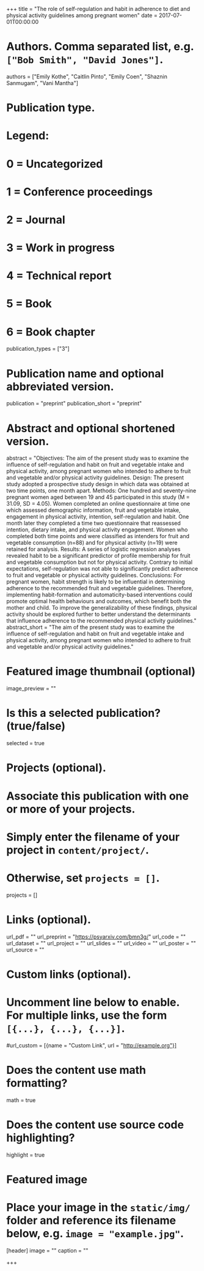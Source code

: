 +++
title = "The role of self-regulation and habit in adherence to diet and physical activity guidelines among pregnant women"
date = 2017-07-01T00:00:00

# Authors. Comma separated list, e.g. `["Bob Smith", "David Jones"]`.
authors = ["Emily Kothe", "Caitlin Pinto", "Emily Coen", "Shaznin Sanmugam", "Vani Mantha"]

# Publication type.
# Legend:
# 0 = Uncategorized
# 1 = Conference proceedings
# 2 = Journal
# 3 = Work in progress
# 4 = Technical report
# 5 = Book
# 6 = Book chapter
publication_types = ["3"]

# Publication name and optional abbreviated version.
publication = "preprint"
publication_short = "preprint"

# Abstract and optional shortened version.
abstract = "Objectives: The aim of the present study was to examine the influence of self-regulation and habit on fruit and vegetable intake and physical activity, among pregnant women who intended to adhere to fruit and vegetable and/or physical activity guidelines. Design: The present study adopted a prospective study design in which data was obtained at two time points, one month apart. Methods: One hundred and seventy-nine pregnant women aged between 19 and 45 participated in this study (M = 31.09, SD = 4.05). Women completed an online questionnaire at time one which assessed demographic information, fruit and vegetable intake, engagement in physical activity, intention, self-regulation and habit. One month later they completed a time two questionnaire that reassessed intention, dietary intake, and physical activity engagement. Women who completed both time points and were classified as intenders for fruit and vegetable consumption (n=88) and for physical activity (n=19) were retained for analysis. Results: A series of logistic regression analyses revealed habit to be a significant predictor of profile membership for fruit and vegetable consumption but not for physical activity. Contrary to initial expectations, self-regulation was not able to significantly predict adherence to fruit and vegetable or physical activity guidelines. Conclusions: For pregnant women, habit strength is likely to be influential in determining adherence to the recommended fruit and vegetable guidelines. Therefore, implementing habit-formation and automaticity-based interventions could promote optimal health behaviours and outcomes, which benefit both the mother and child. To improve the generalizability of these findings, physical activity should be explored further to better understand the determinants that influence adherence to the recommended physical activity guidelines."
abstract_short = "The aim of the present study was to examine the influence of self-regulation and habit on fruit and vegetable intake and physical activity, among pregnant women who intended to adhere to fruit and vegetable and/or physical activity guidelines."

# Featured image thumbnail (optional)
image_preview = ""

# Is this a selected publication? (true/false)
selected = true

# Projects (optional).
#   Associate this publication with one or more of your projects.
#   Simply enter the filename of your project in `content/project/`.
#   Otherwise, set `projects = []`.
projects = []

# Links (optional).
url_pdf = ""
url_preprint = "https://psyarxiv.com/bmn3g/"
url_code = ""
url_dataset = ""
url_project = ""
url_slides = ""
url_video = ""
url_poster = ""
url_source = ""

# Custom links (optional).
#   Uncomment line below to enable. For multiple links, use the form `[{...}, {...}, {...}]`.
#url_custom = [{name = "Custom Link", url = "http://example.org"}]

# Does the content use math formatting?
math = true

# Does the content use source code highlighting?
highlight = true

# Featured image
# Place your image in the `static/img/` folder and reference its filename below, e.g. `image = "example.jpg"`.
[header]
image = ""
caption = ""

+++


